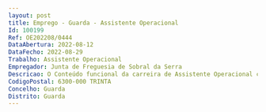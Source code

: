 ```yaml
--- 
layout: post
title: Emprego - Guarda - Assistente Operacional
Id: 100199
Ref: OE202208/0444
DataAbertura: 2022-08-12
DataFecho: 2022-08-29
Trabalho: Assistente Operacional
Empregador: Junta de Freguesia de Sobral da Serra
Descricao: O Conteúdo funcional da carreira de Assistente Operacional constante no anexo à LTFP , nos termos do mapa a que se refere o n.º 2 do artigo 88.º da LTFP.
CodigoPostal: 6300-000 TRINTA
Concelho: Guarda
Distrito: Guarda
--- 
```

